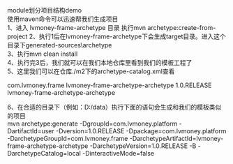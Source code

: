module划分项目结构demo  
使用maven命令可以迅速帮我们生成项目  
1、进入 lvmoney-frame-archetype 目录 执行mvn archetype:create-from-project
2、执行1后在lvmoney-frame-archetype下会生成target目录。进入这个目录下generated-sources\archetype  
3、执行mvn clean install  
4、执行完3后，我们就可以在我们本地仓库里看到我们的模板工程了  
5、这里我们可以在仓库./m2下的archetype-catalog.xml查看  
<?xml version="1.0" encoding="UTF-8"?>
<archetype-catalog xsi:schemaLocation="http://maven.apache.org/plugins/maven-archetype-plugin/archetype-catalog/1.0.0 http://maven.apache.org/xsd/archetype-catalog-1.0.0.xsd"
    xmlns="http://maven.apache.org/plugins/maven-archetype-plugin/archetype-catalog/1.0.0"
    xmlns:xsi="http://www.w3.org/2001/XMLSchema-instance">
  <archetypes>
    <archetype>
      <groupId>com.lvmoney.frame</groupId>
      <artifactId>lvmoney-frame-archetype-archetype</artifactId>
      <version>1.0.RELEASE</version>
      <description>lvmoney-frame-archetype-archetype</description>
    </archetype>
  </archetypes>
</archetype-catalog>

6、在合适的目录下（例如：D:/data）执行下面的语句会生成和我们的模板类似的项目  
mvn archetype:generate -DgroupId=com.lvmoney.platform -DartifactId=user -Dversion=1.0.RELEASE -Dpackage=com.lvmoney.platform -DarchetypeGroupId=com.lvmoney.frame -DarchetypeArtifactId=lvmoney-frame-archetype-archetype -DarchetypeVersion=1.0.RELEASE -B -DarchetypeCatalog=local -DinteractiveMode=false  
